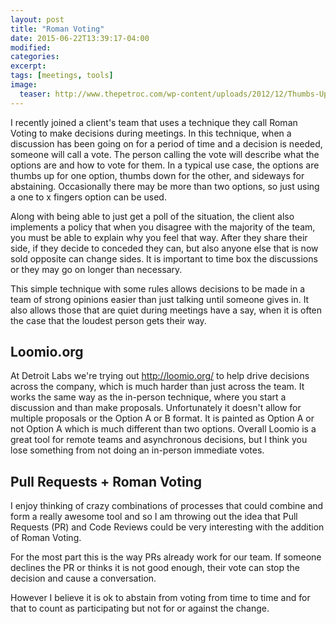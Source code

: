 ```yaml
---
layout: post
title: "Roman Voting"
date: 2015-06-22T13:39:17-04:00
modified:
categories: 
excerpt:
tags: [meetings, tools]
image:
  teaser: http://www.thepetroc.com/wp-content/uploads/2012/12/Thumbs-Up-Thumbs-Down-298x223.jpg
---
```


I recently joined a client's team that uses a technique they call Roman Voting to make decisions during meetings. In this technique, when a discussion has been going on for a period of time and a decision is needed, someone will call a vote. The person calling the vote will describe what the options are and how to vote for them. In a typical use case, the options are thumbs up for one option, thumbs down for the other, and sideways for abstaining. Occasionally there may be more than two options, so just using a one to x fingers option can be used.

Along with being able to just get a poll of the situation, the client also implements a policy that when you disagree with the majority of the team, you must be able to explain why you feel that way. After they share their side, if they decide to conceded they can, but also anyone else that is now sold opposite can change sides. It is important to time box the discussions or they may go on longer than necessary.

This simple technique with some rules allows decisions to be made in a team of strong opinions easier than just talking until someone gives in. It also allows those that are quiet during meetings have a say, when it is often the case that the loudest person gets their way.

## Loomio.org

At Detroit Labs we're trying out http://loomio.org/ to help drive decisions across the company, which is much harder than just across the team. It works the same way as the in-person technique, where you start a discussion and than make proposals. Unfortunately it doesn't allow for multiple proposals or the Option A or B format. It is painted as Option A or not Option A which is much different than two options. Overall Loomio is a great tool for remote teams and asynchronous decisions, but I think you lose something from not doing an in-person immediate votes.

## Pull Requests + Roman Voting

I enjoy thinking of crazy combinations of processes that could combine and form a really awesome tool and so I am throwing out the idea that Pull Requests (PR) and Code Reviews could be very interesting with the addition of Roman Voting. 

For the most part this is the way PRs already work for our team. If someone declines the PR or thinks it is not good enough, their vote can stop the decision and cause a conversation. 

However I believe it is ok to abstain from voting from time to time and for that to count as participating but not for or against the change.